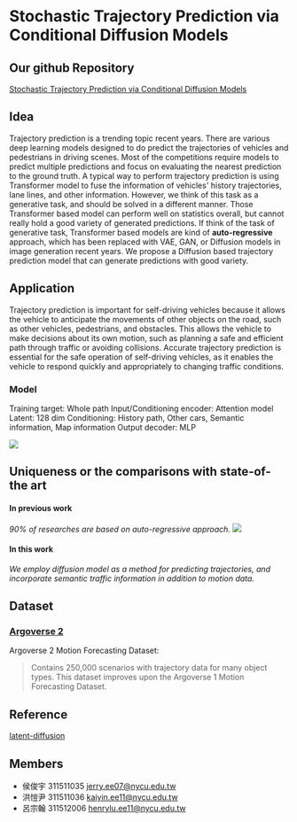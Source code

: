 # Stochastic Trajectory Prediction via Conditional Diffusion Models

## Our github Repository
[Stochastic Trajectory Prediction via Conditional Diffusion Models](https://github.com/KaiYin77/Stochastic-Trajectory-Prediction-via-Conditional-Diffusion-Models)

## Idea

Trajectory prediction is a trending topic recent years. There are various deep learning models designed to do predict the trajectories of vehicles and pedestrians in driving scenes. Most of the competitions require models to predict multiple predictions and focus on evaluating the nearest prediction to the ground truth. 
A typical way to perform trajectory prediction is using Transformer model to fuse the information of vehicles' history trajectories, lane lines, and other information. However, we think of this task as a generative task, and should be solved in a different manner. Those Transformer based model can perform well on statistics overall, but cannot really hold a good variety of generated predictions. If think of the task of generative task, Transformer based models are kind of **auto-regressive** approach, which has been replaced with VAE, GAN, or Diffusion models in image generation recent years.
We propose a Diffusion based trajectory prediction model that can generate predictions with good variety. 

## Application
Trajectory prediction is important for self-driving vehicles because it allows the vehicle to anticipate the movements of other objects on the road, such as other vehicles, pedestrians, and obstacles. This allows the vehicle to make decisions about its own motion, such as planning a safe and efficient path through traffic or avoiding collisions. Accurate trajectory prediction is essential for the safe operation of self-driving vehicles, as it enables the vehicle to respond quickly and appropriately to changing traffic conditions.

### Model
Training target: Whole path
Input/Conditioning encoder: Attention model
Latent: 128 dim
Conditioning: History path, Other cars, Semantic information, Map information
Output decoder: MLP

![](https://i.imgur.com/9suOiaB.png)

## Uniqueness or the comparisons with state-of-the art
#### In previous work
_90% of researches are based on auto-regressive approach._
![](https://i.imgur.com/hZ3iCMq.jpg)

#### In this work
_We employ diffusion model as a method for predicting trajectories, and incorporate semantic traffic information in addition to motion data._

## Dataset
### [Argoverse 2](https://www.argoverse.org/av2.html)
Argoverse 2 Motion Forecasting Dataset: 
>Contains 250,000 scenarios with trajectory data for many object types. This dataset improves upon the Argoverse 1 Motion Forecasting Dataset.


## Reference
[latent-diffusion](https://github.com/CompVis/latent-diffusion)

## Members
* 侯俊宇 311511035 jerry.ee07@nycu.edu.tw
* 洪愷尹 311511036 kaiyin.ee11@nycu.edu.tw
* 呂宗翰 311512006 henrylu.ee11@nycu.edu.tw
